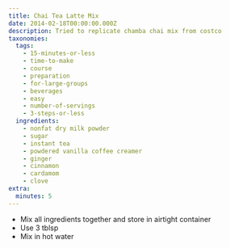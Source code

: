 ```yaml
---
title: Chai Tea Latte Mix
date: 2014-02-18T00:00:00.000Z
description: Tried to replicate chamba chai mix from costco
taxonomies:
  tags:
    - 15-minutes-or-less
    - time-to-make
    - course
    - preparation
    - for-large-groups
    - beverages
    - easy
    - number-of-servings
    - 3-steps-or-less
  ingredients:
    - nonfat dry milk powder
    - sugar
    - instant tea
    - powdered vanilla coffee creamer
    - ginger
    - cinnamon
    - cardamom
    - clove
extra:
  minutes: 5
---
```

 - Mix all ingredients together and store in airtight container
 - Use 3 tblsp
 - Mix in hot water
